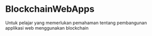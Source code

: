 # BlockchainWebApps
 Untuk pelajar yang memerlukan pemahaman tentang pembangunan applikasi web menggunakan blockchain

